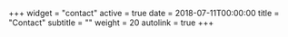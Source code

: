 +++
widget = "contact"
active = true
date = 2018-07-11T00:00:00
title = "Contact"
subtitle = ""
weight = 20 
autolink = true
+++
